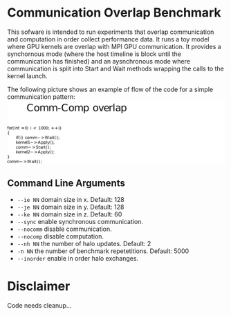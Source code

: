 # Communication Overlap Benchmark

This sofware is intended to run experiments that overlap communication and computation in order collect performance data. 
It runs a toy model where GPU kernels are overlap with MPI GPU communication. 
It provides a synchornous mode (where the host timeline is block until the communication has finished) and an aysnchronous 
mode where communication is split into Start and Wait methods wrapping the calls to the kernel launch. 

The following picture shows an example of flow of the code for a simple communication pattern:
![Example toy model testing overlap of comm/comp](doc/code1.png?raw=true "Optional Title")

## Command Line Arguments

* `--ie NN` domain size in x. Default: 128
* `--je NN` domain size in y. Default: 128
* `--ke NN` domain size in z. Default: 60
* `--sync` enable synchronous communication.
* `--nocomm` disable communication.
* `--nocomp` disable computation.
* `--nh NN` the number of halo updates. Default: 2
* `-n NN` the number of benchmark repetetitions. Default: 5000
* `--inorder` enable in order halo exchanges. 

# Disclaimer

Code needs cleanup...
